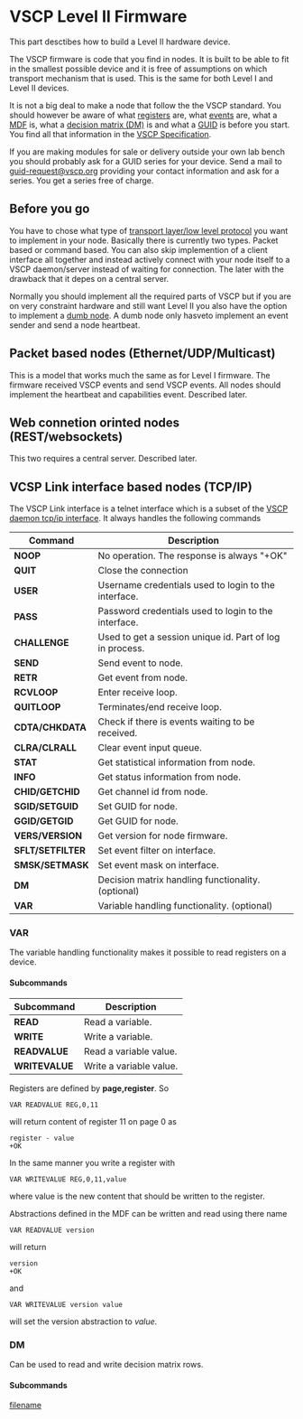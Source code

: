 
# VSCP Level II Firmware

This part desctibes how to build a Level II hardware device.

The VSCP firmware is code that you find in nodes. It is built to be able to fit in the smallest possible device and it is free of assumptions on which transport mechanism that is used. This is the same for both Level I and Level II devices.

It is not a big deal to make a node that follow the the VSCP standard. You should however be aware of what [registers](http://docs.vscp.org/spec/latest/#/./vscp_register_abstraction_model) are, what [events](http://docs.vscp.org/spec/latest/#/./level_i_events) are, what a [MDF](http://docs.vscp.org/spec/latest/#/./vscp_module_description_file) is, what a [decision matrix (DM)](http://docs.vscp.org/spec/latest/#/./vscp_decision_matrix) is and what a [GUID](http://docs.vscp.org/spec/latest/#/./vscp_globally_unique_identifiers) is before you start. You find all that information in the [VSCP Specification](http://docs.vscp.org/spec/latest).

If you are making modules for sale or delivery outside your own lab bench you should probably ask for a GUID series for your device. Send a mail to [guid-request@vscp.org](mailto:guid-request@vscp.org) providing your contact information and ask for a series. You get a series free of charge.

##  Before you go

You have to chose what type of [transport layer/low level protocol](http://docs.vscp.org/spec/latest/#/./physical_level_lower_level_protocols) you want to implement in your node. Basically there is currently two types. Packet based or command based. You can also skip implemention of a client interface all together and instead actively connect with your node itself to a VSCP daemon/server instead of waiting for connection. The later with the drawback that it depes on a central server.

Normally you should implement all the required parts of VSCP but if you are on very constraint hardware and still want Level II you also have the option to implement a [dumb node](http://docs.vscp.org/spec/latest/#/./vscp_dumb). A dumb node only hasveto implement an event sender and send a node heartbeat.

## Packet based nodes (Ethernet/UDP/Multicast)

This is a model that works much the same as for Level I firmware. The firmware received VSCP events and send VSCP events. All nodes should implement the heartbeat and capabilities event. Described later.

## Web connetion orinted nodes (REST/websockets)
This two requires a central server. Described later.

## VCSP Link interface based nodes (TCP/IP)

The VSCP Link interface is a telnet interface which is a subset of the [VSCP daemon tcp/ip interface](http://docs.vscp.org/vscpd/latest/#/tcp_ip_control_interface). It always handles the following commands

 | Command | Description | 
 | ------- | ----------- | 
 | **NOOP**           | No operation. The response is always "+OK"               | 
 | **QUIT**           | Close the connection                                     | 
 | **USER**           | Username credentials used to login to the interface.     | 
 | **PASS**           | Password credentials used to login to the interface.     | 
 | **CHALLENGE**      | Used to get a session unique id. Part of log in process. | 
 | **SEND**           | Send event to node.                                      | 
 | **RETR**           | Get event from node.                                     | 
 | **RCVLOOP**        | Enter receive loop.                                      | 
 | **QUITLOOP**       | Terminates/end receive loop.                             | 
 | **CDTA/CHKDATA**   | Check if there is events waiting to be received.         | 
 | **CLRA/CLRALL**    | Clear event input queue.                                 | 
 | **STAT**           | Get statistical information from node.                   | 
 | **INFO**           | Get status information from node.                        | 
 | **CHID/GETCHID**   | Get channel id from node.                                | 
 | **SGID/SETGUID**   | Set GUID for node.                                       | 
 | **GGID/GETGID**    | Get GUID for node.                                       | 
 | **VERS/VERSION**   | Get version for node firmware.                           | 
 | **SFLT/SETFILTER** | Set event filter on interface.                           | 
 | **SMSK/SETMASK**   | Set event mask on interface.                             | 
 | **DM**             | Decision matrix handling functionality. (optional)       | 
 | **VAR**            | Variable handling functionality. (optional)              | 

### VAR

The variable handling functionality makes it possible to read registers on a device. 

#### Subcommands

 | Subcommand     | Description |          
 | ----------     | -------------          
 | **READ**       | Read a variable.        | 
 | **WRITE**      | Write a variable.       | 
 | **READVALUE**  | Read a variable value.  | 
 | **WRITEVALUE** | Write a variable value. | 

Registers are defined by **page,register**. So 

    VAR READVALUE REG,0,11

will return content of register 11 on page 0 as

    register - value
    +OK

In the same manner you write a register with

    VAR WRITEVALUE REG,0,11,value

where value is the new content that should be written to the register.

Abstractions defined in the MDF can be written and read using there name

    VAR READVALUE version
 
will return 

    version
    +OK

and

    VAR WRITEVALUE version value

will set the version abstraction to *value*.


### DM

Can be used to read and write decision matrix rows.

#### Subcommands


[filename](./bottom_copyright.md ':include')









